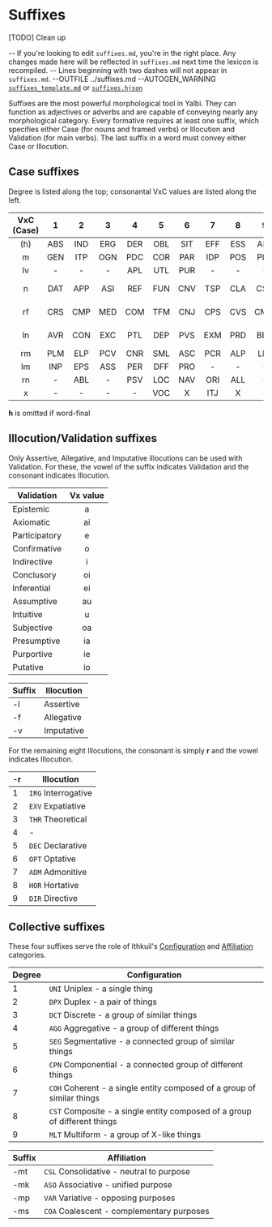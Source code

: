 # Suffixes

[TODO] Clean up


-- If you're looking to edit `suffixes.md`, you're in the right place. Any changes made here will be reflected in `suffixes.md` next time the lexicon is recompiled.
-- Lines beginning with two dashes will not appear in `suffixes.md`.
--OUTFILE ../suffixes.md
--AUTOGEN_WARNING [`suffixes_template.md`](autogen/suffixes_template.md) or [`suffixes.hjson`](autogen/suffixes.hjson)

Suffixes are the most powerful morphological tool in Yalbi. They can function as adjectives or adverbs and are capable of conveying nearly any morphological category. Every formative requires at least one suffix, which specifies either Case (for nouns and framed verbs) or Illocution and Validation (for main verbs). The last suffix in a word must convey either Case or Illocution.

## Case suffixes

Degree is listed along the top; consonantal VxC values are listed along the left.

| VxC (Case) |  1  |  2  |  3  |  4  |  5  |  6  |  7  |  8  |  9  | Case category |
|:----------:|:---:|:---:|:---:|:---:|:---:|:---:|:---:|:---:|:---:|---------------|
|    (h)     | ABS | IND | ERG | DER | OBL | SIT | EFF | ESS | AFF | Transrelative |
|     m      | GEN | ITP | OGN | PDC | COR | PAR | IDP | POS | PRP | Possessive    |
|     lv     |  -  |  -  |  -  | APL | UTL | PUR |  -  |  -  |  -  | Utilitative   |
|     n      | DAT | APP | ASI | REF | FUN | CNV | TSP | CLA | CSD | Associative 1 |
|     rf     | CRS | CMP | MED | COM | TFM | CNJ | CPS | CVS | CMM | Associative 2 |
|     ln     | AVR | CON | EXC | PTL | DEP | PVS | EXM | PRD | BEN | Associative 3 |
|     rm     | PLM | ELP | PCV | CNR | SML | ASC | PCR | ALP | LIM | Temporal 1    |
|     lm     | INP | EPS | ASS | PER | DFF | PRO |  -  |  -  |  -  | Temporal 2    |
|     rn     |  -  | ABL |  -  | PSV | LOC | NAV | ORI | ALL |  -  | Spatial       |
|     x      |  -  |  -  |  -  |  -  | VOC |  X  | ITJ |  X  |  -  | Interjective  |

**h** is omitted if word-final

## Illocution/Validation suffixes

Only Assertive, Allegative, and Imputative illocutions can be used with Validation. For these, the vowel of the suffix indicates Validation and the consonant indicates Illocution.

| Validation    | Vx value |
|---------------|:--------:|
| Epistemic     |    a     |
| Axiomatic     |    ai    |
| Participatory |    e     |
| Confirmative  |    o     |
| Indirective   |    i     |
| Conclusory    |    oi    |
| Inferential   |    ei    |
| Assumptive    |    au    |
| Intuitive     |    u     |
| Subjective    |    oa    |
| Presumptive   |    ia    |
| Purportive    |    ie    |
| Putative      |    io    |

| Suffix | Illocution |
|--------|------------|
| -l     | Assertive  |
| -f     | Allegative |
| -v     | Imputative |

For the remaining eight Illocutions, the consonant is simply **r** and the vowel indicates Illocution.

| -r | Illocution          |
|----|---------------------|
| 1  | `IRG` Interrogative |
| 2  | `EXV` Expatiative   |
| 3  | `THR` Theoretical   |
| 4  | -                   |
| 5  | `DEC` Declarative   |
| 6  | `OPT` Optative      |
| 7  | `ADM` Admonitive    |
| 8  | `HOR` Hortative     |
| 9  | `DIR` Directive     |

## Collective suffixes

These four suffixes serve the role of Ithkuil's [Configuration](http://ithkuil.net/03_morphology.html#Sec3o1) and [Affiliation](http://ithkuil.net/03_morphology.html#Sec3o2) categories.

| Degree | Configuration                                                             |
|--------|---------------------------------------------------------------------------|
| 1      | `UNI` Uniplex - a single thing                                            |
| 2      | `DPX` Duplex - a pair of things                                           |
| 3      | `DCT` Discrete - a group of similar things                                |
| 4      | `AGG` Aggregative - a group of different things                           |
| 5      | `SEG` Segmentative - a connected group of similar things                  |
| 6      | `CPN` Componential - a connected group of different things                |
| 7      | `COH` Coherent - a single entity composed of a group of similar things    |
| 8      | `CST` Composite - a single entity composed of a group of different things |
| 9      | `MLT` Multiform - a group of X-like things                                |

| Suffix | Affiliation                               |
|--------|-------------------------------------------|
| -mt    | `CSL` Consolidative - neutral to purpose  |
| -mk    | `ASO` Associative - unified purpose       |
| -mp    | `VAR` Variative - opposing purposes       |
| -ms    | `COA` Coalescent - complementary purposes |
